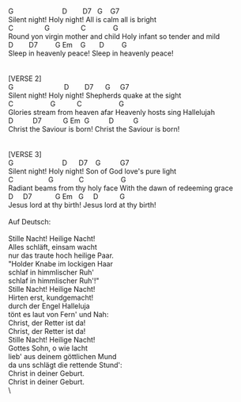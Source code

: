 \
G&nbsp;&nbsp;&nbsp;&nbsp;&nbsp;&nbsp;&nbsp;&nbsp;&nbsp;&nbsp;&nbsp;&nbsp;&nbsp;&nbsp;&nbsp;&nbsp;&nbsp;&nbsp;&nbsp;&nbsp;&nbsp;&nbsp;&nbsp;&nbsp;&nbsp;D&nbsp;&nbsp;&nbsp;&nbsp;&nbsp;&nbsp;&nbsp;&nbsp;D7&nbsp;&nbsp;&nbsp;G&nbsp;&nbsp;&nbsp;&nbsp;G7&nbsp;&nbsp;&nbsp;&nbsp;&nbsp;&nbsp;\
Silent&nbsp;night!&nbsp;Holy&nbsp;night!&nbsp;All&nbsp;is&nbsp;calm&nbsp;all&nbsp;is&nbsp;bright&nbsp;\
C&nbsp;&nbsp;&nbsp;&nbsp;&nbsp;&nbsp;&nbsp;&nbsp;&nbsp;&nbsp;&nbsp;&nbsp;&nbsp;&nbsp;&nbsp;&nbsp;G&nbsp;&nbsp;&nbsp;&nbsp;&nbsp;&nbsp;&nbsp;&nbsp;&nbsp;&nbsp;&nbsp;&nbsp;&nbsp;&nbsp;&nbsp;&nbsp;C&nbsp;&nbsp;&nbsp;&nbsp;&nbsp;&nbsp;&nbsp;&nbsp;&nbsp;&nbsp;&nbsp;&nbsp;&nbsp;&nbsp;G\
Round&nbsp;yon&nbsp;virgin&nbsp;mother&nbsp;and&nbsp;child&nbsp;Holy&nbsp;infant&nbsp;so&nbsp;tender&nbsp;and&nbsp;mild&nbsp;\
D&nbsp;&nbsp;&nbsp;&nbsp;&nbsp;&nbsp;&nbsp;&nbsp;D7&nbsp;&nbsp;&nbsp;&nbsp;&nbsp;&nbsp;&nbsp;&nbsp;&nbsp;G&nbsp;Em&nbsp;&nbsp;&nbsp;&nbsp;G&nbsp;&nbsp;&nbsp;&nbsp;&nbsp;&nbsp;&nbsp;D&nbsp;&nbsp;&nbsp;&nbsp;&nbsp;&nbsp;&nbsp;&nbsp;&nbsp;G\
Sleep&nbsp;in&nbsp;heavenly&nbsp;peace!&nbsp;Sleep&nbsp;in&nbsp;heavenly&nbsp;peace!\
\
\
[VERSE&nbsp;2]\
G&nbsp;&nbsp;&nbsp;&nbsp;&nbsp;&nbsp;&nbsp;&nbsp;&nbsp;&nbsp;&nbsp;&nbsp;&nbsp;&nbsp;&nbsp;&nbsp;&nbsp;&nbsp;&nbsp;&nbsp;&nbsp;&nbsp;&nbsp;&nbsp;&nbsp;&nbsp;D&nbsp;&nbsp;&nbsp;&nbsp;&nbsp;&nbsp;&nbsp;&nbsp;D7&nbsp;&nbsp;&nbsp;&nbsp;&nbsp;&nbsp;G&nbsp;&nbsp;&nbsp;&nbsp;&nbsp;G7&nbsp;&nbsp;&nbsp;&nbsp;&nbsp;\
Silent&nbsp;night!&nbsp;Holy&nbsp;night!&nbsp;Shepherds&nbsp;quake&nbsp;at&nbsp;the&nbsp;sight\
C&nbsp;&nbsp;&nbsp;&nbsp;&nbsp;&nbsp;&nbsp;&nbsp;&nbsp;&nbsp;&nbsp;&nbsp;&nbsp;&nbsp;&nbsp;&nbsp;&nbsp;&nbsp;&nbsp;G&nbsp;&nbsp;&nbsp;&nbsp;&nbsp;&nbsp;&nbsp;&nbsp;&nbsp;&nbsp;&nbsp;C&nbsp;&nbsp;&nbsp;&nbsp;&nbsp;&nbsp;&nbsp;&nbsp;&nbsp;&nbsp;&nbsp;&nbsp;&nbsp;&nbsp;&nbsp;&nbsp;&nbsp;&nbsp;&nbsp;G\
Glories&nbsp;stream&nbsp;from&nbsp;heaven&nbsp;afar&nbsp;Heavenly&nbsp;hosts&nbsp;sing&nbsp;Hallelujah\
D&nbsp;&nbsp;&nbsp;&nbsp;&nbsp;&nbsp;&nbsp;&nbsp;&nbsp;&nbsp;D7&nbsp;&nbsp;&nbsp;&nbsp;&nbsp;&nbsp;&nbsp;&nbsp;&nbsp;&nbsp;&nbsp;G&nbsp;Em&nbsp;&nbsp;G&nbsp;&nbsp;&nbsp;&nbsp;&nbsp;&nbsp;&nbsp;&nbsp;&nbsp;&nbsp;D&nbsp;&nbsp;&nbsp;&nbsp;&nbsp;&nbsp;&nbsp;&nbsp;&nbsp;&nbsp;G\
Christ&nbsp;the&nbsp;Saviour&nbsp;is&nbsp;born!&nbsp;Christ&nbsp;the&nbsp;Saviour&nbsp;is&nbsp;born!\
\
\
[VERSE&nbsp;3]\
G&nbsp;&nbsp;&nbsp;&nbsp;&nbsp;&nbsp;&nbsp;&nbsp;&nbsp;&nbsp;&nbsp;&nbsp;&nbsp;&nbsp;&nbsp;&nbsp;&nbsp;&nbsp;&nbsp;&nbsp;&nbsp;&nbsp;&nbsp;&nbsp;&nbsp;D&nbsp;&nbsp;&nbsp;&nbsp;&nbsp;&nbsp;D7&nbsp;&nbsp;&nbsp;&nbsp;G&nbsp;&nbsp;&nbsp;&nbsp;&nbsp;&nbsp;&nbsp;&nbsp;&nbsp;&nbsp;G7\
Silent&nbsp;night!&nbsp;Holy&nbsp;night!&nbsp;Son&nbsp;of&nbsp;God&nbsp;love's&nbsp;pure&nbsp;light&nbsp;\
C&nbsp;&nbsp;&nbsp;&nbsp;&nbsp;&nbsp;&nbsp;&nbsp;&nbsp;&nbsp;&nbsp;&nbsp;&nbsp;&nbsp;&nbsp;&nbsp;&nbsp;&nbsp;G&nbsp;&nbsp;&nbsp;&nbsp;&nbsp;&nbsp;&nbsp;&nbsp;&nbsp;&nbsp;&nbsp;&nbsp;&nbsp;C&nbsp;&nbsp;&nbsp;&nbsp;&nbsp;&nbsp;&nbsp;&nbsp;&nbsp;&nbsp;&nbsp;&nbsp;&nbsp;&nbsp;&nbsp;&nbsp;&nbsp;&nbsp;&nbsp;G\
Radiant&nbsp;beams&nbsp;from&nbsp;thy&nbsp;holy&nbsp;face&nbsp;With&nbsp;the&nbsp;dawn&nbsp;of&nbsp;redeeming&nbsp;grace\
D&nbsp;&nbsp;&nbsp;&nbsp;&nbsp;D7&nbsp;&nbsp;&nbsp;&nbsp;&nbsp;&nbsp;&nbsp;&nbsp;&nbsp;&nbsp;&nbsp;&nbsp;G&nbsp;Em&nbsp;&nbsp;&nbsp;G&nbsp;&nbsp;&nbsp;&nbsp;&nbsp;D&nbsp;&nbsp;&nbsp;&nbsp;&nbsp;&nbsp;&nbsp;&nbsp;&nbsp;&nbsp;&nbsp;G\
Jesus&nbsp;lord&nbsp;at&nbsp;thy&nbsp;birth!&nbsp;Jesus&nbsp;lord&nbsp;at&nbsp;thy&nbsp;birth!&nbsp;\
\
Auf&nbsp;Deutsch:\
\
Stille&nbsp;Nacht!&nbsp;Heilige&nbsp;Nacht!\
Alles&nbsp;schläft,&nbsp;einsam&nbsp;wacht\
nur&nbsp;das&nbsp;traute&nbsp;hoch&nbsp;heilige&nbsp;Paar.\
"Holder&nbsp;Knabe&nbsp;im&nbsp;lockigen&nbsp;Haar\
schlaf&nbsp;in&nbsp;himmlischer&nbsp;Ruh'\
schlaf&nbsp;in&nbsp;himmlischer&nbsp;Ruh'!"\
Stille&nbsp;Nacht!&nbsp;Heilige&nbsp;Nacht!\
Hirten&nbsp;erst,&nbsp;kundgemacht!\
durch&nbsp;der&nbsp;Engel&nbsp;Halleluja\
tönt&nbsp;es&nbsp;laut&nbsp;von&nbsp;Fern'&nbsp;und&nbsp;Nah:\
Christ,&nbsp;der&nbsp;Retter&nbsp;ist&nbsp;da!\
Christ,&nbsp;der&nbsp;Retter&nbsp;ist&nbsp;da!\
Stille&nbsp;Nacht!&nbsp;Heilige&nbsp;Nacht!\
Gottes&nbsp;Sohn,&nbsp;o&nbsp;wie&nbsp;lacht\
lieb'&nbsp;aus&nbsp;deinem&nbsp;göttlichen&nbsp;Mund\
da&nbsp;uns&nbsp;schlägt&nbsp;die&nbsp;rettende&nbsp;Stund':\
Christ&nbsp;in&nbsp;deiner&nbsp;Geburt.\
Christ&nbsp;in&nbsp;deiner&nbsp;Geburt.\
\
